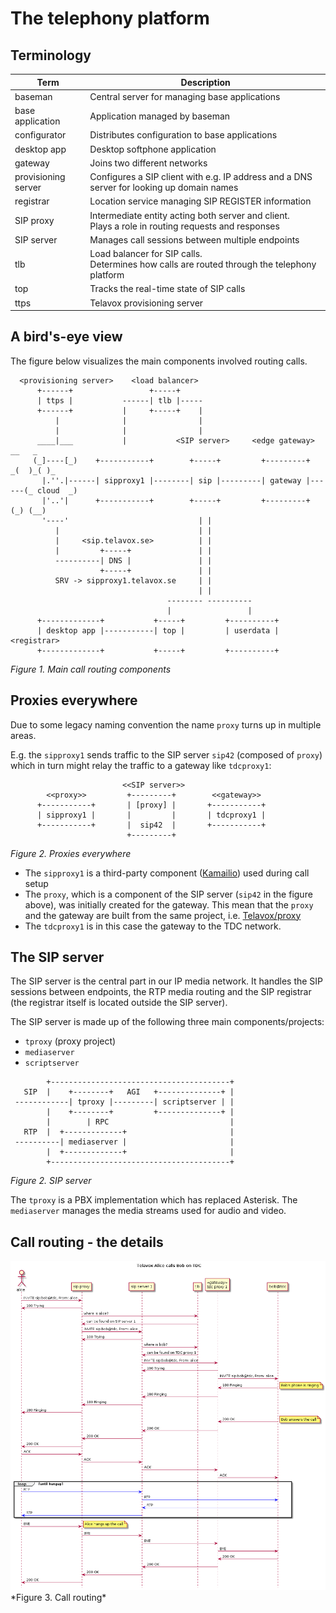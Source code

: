 # The telephony platform

## Terminology

| Term                | Description                                                                                          |
|---------------------|------------------------------------------------------------------------------------------------------|
| baseman             | Central server for managing base applications                                                        |
| base application    | Application managed by baseman                                                                       |
| configurator        | Distributes configuration to base applications                                                       |
| desktop app         | Desktop softphone application                                                                        |
| gateway             | Joins two different networks                                                                         |
| provisioning server | Configures a SIP client with e.g. IP address and a DNS server for looking up domain names            |
| registrar           | Location service managing SIP REGISTER information                                                   |
| SIP proxy           | Intermediate entity acting both server and client.<br>Plays a role in routing requests and responses |
| SIP server          | Manages call sessions between multiple endpoints                                                     |
| tlb                 | Load balancer for SIP calls.<br>Determines how calls are routed through the telephony platform       |
| top                 | Tracks the real-time state of SIP calls                                                              |
| ttps                | Telavox provisioning server                                                                          |


## A bird's-eye view

The figure below visualizes the main components involved routing calls.

```
  <provisioning server>    <load balancer>
      +------+                 +-----+
      | ttps |           ------| tlb |-----
      +------+           |     +-----+    |
          |              |                |
          |              |                |
      ____|___           |           <SIP server>     <edge gateway>        __   _
     (_]----[_)    +-----------+        +-----+         +---------+       _(  )_( )_
       |.''.|------| sipproxy1 |--------| sip |---------| gateway |------(_ cloud  _)
       |'..'|      +-----------+        +-----+         +---------+        (_) (__)
       '----'                             | |
          |                               | |
          |     <sip.telavox.se>          | |
          |         +-----+               | |
          ----------| DNS |               | |
                    +-----+               | |
          SRV -> sipproxy1.telavox.se     | |
                                          | |
                                   -------- ----------
                                   |                 |
      +-------------+           +-----+         +----------+
      | desktop app |-----------| top |         | userdata | <registrar>
      +-------------+           +-----+         +----------+

```
*Figure 1. Main call routing components*

## Proxies everywhere

Due to some legacy naming convention the name `proxy` turns up in multiple areas.

E.g. the `sipproxy1` sends traffic to the SIP server `sip42` (composed of
`proxy`) which in turn might relay the traffic to a gateway like `tdcproxy1`:

```
                         <<SIP server>>
        <<proxy>>         +---------+        <<gateway>>
      +-----------+       | [proxy] |       +-----------+
      | sipproxy1 |       |         |       | tdcproxy1 |
      +-----------+       |  sip42  |       +-----------+
                          +---------+
```
*Figure 2. Proxies everywhere*


* The `sipproxy1` is a third-party component ([Kamailio](https://www.kamailio.org))
used during call setup
* The `proxy`, which is a component of the SIP server (`sip42` in the figure
above), was initially created for the gateway. This mean that the `proxy` and
the gateway are built from the same project, i.e.
[Telavox/proxy](https://github.com/Telavox/proxy)
* The `tdcproxy1` is in this case the gateway to the TDC network.


## The SIP server

The SIP server is the central part in our IP media network. It handles the SIP
sessions between endpoints, the RTP media routing and the SIP registrar (the
registrar itself is located outside the SIP server).

The SIP server is made up of the following three main components/projects:
* `tproxy` (proxy project)
* `mediaserver`
* `scriptserver`

```
        +----------------------------------------+
   SIP  |    +--------+   AGI   +--------------+ |
 ------------| tproxy |---------| scriptserver | |
        |    +--------+         +--------------+ |
        |        | RPC                           |
   RTP  |  +-------------+                       |
 ----------| mediaserver |                       |
        |  +-------------+                       |
        +----------------------------------------+

```
*Figure 2. SIP server*


The `tproxy` is a PBX implementation which has replaced Asterisk. The
`mediaserver` manages the media streams used for audio and video.

## Call routing - the details

<img src="images/tvx-calling-ext.png" style="left;" />
*Figure 3. Call routing*



